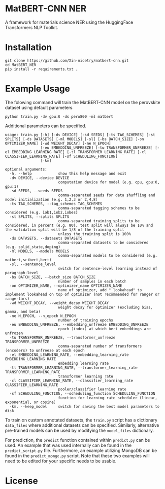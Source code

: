 # MatBERT-CNN NER

A framework for materials science NER using the HuggingFace Transformers NLP Toolkit.

# Installation

```git
git clone https://github.com/Xin-nicetry/matbert-cnn.git
cd MatBERT_NER
pip install -r requirements.txt .
```

# Example Usage

The folowing command will train the MatBERT-CNN model on the perovskite dataset using default parameters

```
python train.py -dv gpu:0 -ds pero800 -ml matbert
```

Additional parameters can be specified.

```
usage: train.py [-h] [-dv DEVICE] [-sd SEEDS] [-ts TAG_SCHEMES] [-st SPLITS] [-ds DATASETS] [-ml MODELS] [-sl] [-bs BATCH_SIZE] [-on OPTIMIZER_NAME] [-wd WEIGHT_DECAY] [-ne N_EPOCH]
                [-eu EMBEDDING_UNFREEZE] [-tu TRANSFORMER_UNFREEZE] [-el EMBEDDING_LEARNING_RATE] [-tl TRANSFORMER_LEARNING_RATE] [-cl CLASSIFIER_LEARNING_RATE] [-sf SCHEDULING_FUNCTION]   
                [-km]

optional arguments:
  -h, --help            show this help message and exit
  -dv DEVICE, --device DEVICE
                        computation device for model (e.g. cpu, gpu:0, gpu:1)
  -sd SEEDS, --seeds SEEDS
                        comma-separated seeds for data shuffling and model initialization (e.g. 1,2,3 or 2,4,8)
  -ts TAG_SCHEMES, --tag_schemes TAG_SCHEMES
                        comma-separated tagging schemes to be considered (e.g. iob1,iob2,iobes)
  -st SPLITS, --splits SPLITS
                        comma-separated training splits to be considered, in percent (e.g. 80). test split will always be 10% and the validation split will be 1/8 of the training split   
                        unless the training split is 100%
  -ds DATASETS, --datasets DATASETS
                        comma-separated datasets to be considered (e.g. solid_state,doping)
  -ml MODELS, --models MODELS
                        comma-separated models to be considered (e.g. matbert,scibert,bert)
  -sl, --sentence_level
                        switch for sentence-level learning instead of paragraph-level
  -bs BATCH_SIZE, --batch_size BATCH_SIZE
                        number of samples in each batch
  -on OPTIMIZER_NAME, --optimizer_name OPTIMIZER_NAME
                        name of optimizer, add "_lookahead" to implement lookahead on top of optimizer (not recommended for ranger or rangerlars)
  -wd WEIGHT_DECAY, --weight_decay WEIGHT_DECAY
                        weight decay for optimizer (excluding bias, gamma, and beta)
  -ne N_EPOCH, --n_epoch N_EPOCH
                        number of training epochs
  -eu EMBEDDING_UNFREEZE, --embedding_unfreeze EMBEDDING_UNFREEZE
                        epoch (index) at which bert embeddings are unfrozen
  -tu TRANSFORMER_UNFREEZE, --transformer_unfreeze TRANSFORMER_UNFREEZE
                        comma-separated number of transformers (encoders) to unfreeze at each epoch
  -el EMBEDDING_LEARNING_RATE, --embedding_learning_rate EMBEDDING_LEARNING_RATE
                        embedding learning rate
  -tl TRANSFORMER_LEARNING_RATE, --transformer_learning_rate TRANSFORMER_LEARNING_RATE
                        transformer learning rate
  -cl CLASSIFIER_LEARNING_RATE, --classifier_learning_rate CLASSIFIER_LEARNING_RATE
                        pooler/classifier learning rate
  -sf SCHEDULING_FUNCTION, --scheduling_function SCHEDULING_FUNCTION
                        function for learning rate scheduler (linear, exponential, or cosine)
  -km, --keep_model     switch for saving the best model parameters to disk
```

To train on custom annotated datasets, the `train.py` script has a dictionary `data_files` where additional datasets can be specified. Similarly, alternative pre-trained models can be used by modifying the `model_files` dictionary.

For prediction, the `predict` function contained within `predict.py` can be used. An example that was used internally can be found in the `predict_script.py` file. Furthermore, an example utilizing MongoDB can be found in the `predict_mongo.py` script. Note that these two examples will need to be edited for your specific needs to be usable.

# License
